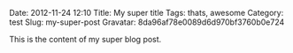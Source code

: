 Date: 2012-11-24 12:10
Title: My super title
Tags: thats, awesome
Category: test
Slug: my-super-post
Gravatar: 8da96af78e0089d6d970bf3760b0e724

This is the content of my super blog post.
